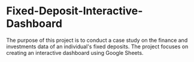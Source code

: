 # Fixed-Deposit-Interactive-Dashboard
The purpose of this project is to conduct a case study on the finance and investments data of an individual's fixed deposits. The project focuses on creating an interactive dashboard using Google Sheets.

